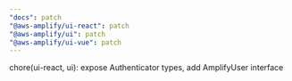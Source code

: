 ```yaml
---
"docs": patch
"@aws-amplify/ui-react": patch
"@aws-amplify/ui": patch
"@aws-amplify/ui-vue": patch
---
```


chore(ui-react, ui): expose Authenticator types, add AmplifyUser interface
